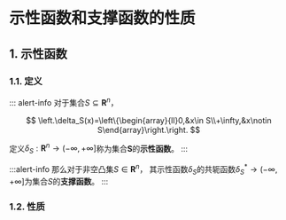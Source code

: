 # 示性函数和支撑函数的性质

## 1. 示性函数

### 1.1. 定义

::: alert-info
对于集合$S\subseteq\mathbf{R}^n$，

$$
\left.\delta_S(x)=\left\{\begin{array}{ll}0,&x\in S\\+\infty,&x\notin S\end{array}\right.\right.
$$

定义$\delta_{S}:\mathbf{R}^{n}\rightarrow(-\infty,+\infty]$称为集合$\mathbf S$的**示性函数**。
:::


:::alert-info
那么对于非空凸集$S\in \mathbf R^n$， 其示性函数$\delta_S$的共轭函数$\delta^*_S\to (-\infty, +\infty]$为集合$S$的**支撑函数**。
:::

### 1.2. 性质


